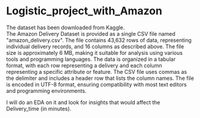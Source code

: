 # **Logistic_project_with_Amazon**  

The dataset has been downloaded from Kaggle.  
The Amazon Delivery Dataset is provided as a single CSV file named "amazon_delivery.csv". The file contains 43,632 rows of data, representing individual delivery records, and 16 columns as described above.
The file size is approximately 6 MB, making it suitable for analysis using various tools and programming languages. The data is organized in a tabular format, with each row representing a delivery and each column representing a specific attribute or feature.
The CSV file uses commas as the delimiter and includes a header row that lists the column names. The file is encoded in UTF-8 format, ensuring compatibility with most text editors and programming environments.  

I will do an EDA on it and look for insights that would affect the Delivery_time (in minutes).

